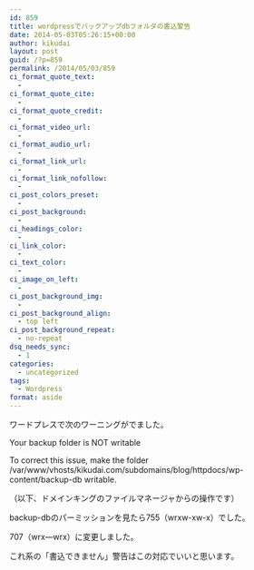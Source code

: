 ```yaml
---
id: 859
title: wordpressでバックアップdbフォルダの書込警告
date: 2014-05-03T05:26:15+00:00
author: kikudai
layout: post
guid: /?p=859
permalink: /2014/05/03/859
ci_format_quote_text:
  - 
ci_format_quote_cite:
  - 
ci_format_quote_credit:
  - 
ci_format_video_url:
  - 
ci_format_audio_url:
  - 
ci_format_link_url:
  - 
ci_format_link_nofollow:
  - 
ci_post_colors_preset:
  - 
ci_post_background:
  - 
ci_headings_color:
  - 
ci_link_color:
  - 
ci_text_color:
  - 
ci_image_on_left:
  - 
ci_post_background_img:
  - 
ci_post_background_align:
  - top left
ci_post_background_repeat:
  - no-repeat
dsq_needs_sync:
  - 1
categories:
  - uncategorized
tags:
  - Wordpress
format: aside
---
```

ワードプレスで次のワーニングがでました。

Your backup folder is NOT writable
  
To correct this issue, make the folder /var/www/vhosts/kikudai.com/subdomains/blog/httpdocs/wp-content/backup-db writable.

（以下、ドメインキングのファイルマネージャからの操作です）

backup-dbのパーミッションを見たら755（wrxw-xw-x）でした。
  
707（wrx&#8212;wrx）に変更しました。
  
これ系の「書込できません」警告はこの対応でいいと思います。